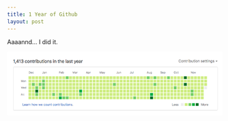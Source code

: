 ```yaml
---
title: 1 Year of Github
layout: post
---
```


Aaaannd... I did it.

<p class="centered-img"><img src="/assets/github-1-year.png"></p>